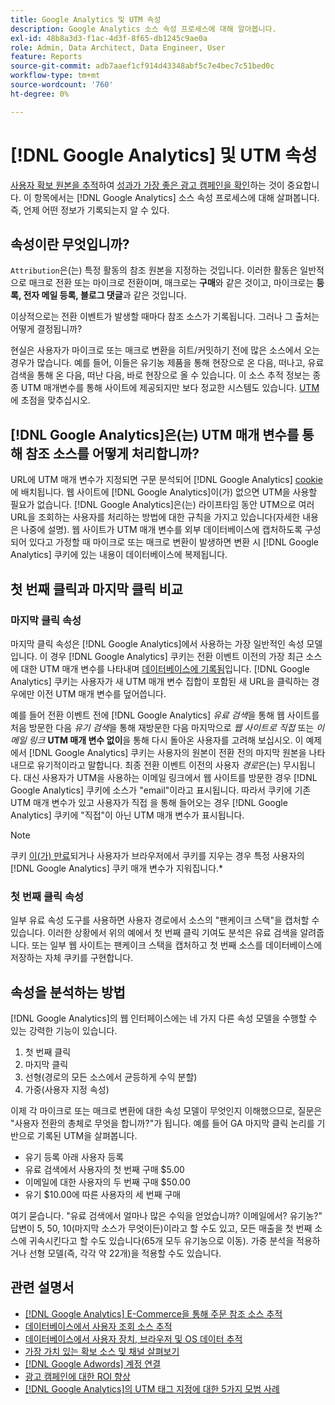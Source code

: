 ```yaml
---
title: Google Analytics 및 UTM 속성
description: Google Analytics 소스 속성 프로세스에 대해 알아봅니다.
exl-id: 48b8a3d3-f1ac-4d3f-8f65-db1245c9ae0a
role: Admin, Data Architect, Data Engineer, User
feature: Reports
source-git-commit: adb7aaef1cf914d43348abf5c7e4bec7c51bed0c
workflow-type: tm+mt
source-wordcount: '760'
ht-degree: 0%

---
```


# [!DNL Google Analytics] 및 UTM 속성

[사용자 확보 원본을 추적](../../data-analyst/analysis/google-track-user-acq.md)하여 [성과가 가장 좋은 광고 캠페인을 확인](../../data-analyst/analysis/most-value-source-channel.md)하는 것이 중요합니다. 이 항목에서는 [!DNL Google Analytics] 소스 속성 프로세스에 대해 살펴봅니다. 즉, 언제 어떤 정보가 기록되는지 알 수 있다.

## 속성이란 무엇입니까?

`Attribution`은(는) 특정 활동의 참조 원본을 지정하는 것입니다. 이러한 활동은 일반적으로 매크로 전환 또는 마이크로 전환이며, 매크로는 **구매**&#x200B;와 같은 것이고, 마이크로는 **등록, 전자 메일 등록, 블로그 댓글**&#x200B;과 같은 것입니다.

이상적으로는 전환 이벤트가 발생할 때마다 참조 소스가 기록됩니다. 그러나 그 출처는 어떻게 결정됩니까?

현실은 사용자가 마이크로 또는 매크로 변환을 히트/커밋하기 전에 많은 소스에서 오는 경우가 많습니다. 예를 들어, 이들은 유기농 제품을 통해 현장으로 온 다음, 떠나고, 유료 검색을 통해 온 다음, 떠난 다음, 바로 현장으로 올 수 있습니다. 이 소스 추적 정보는 종종 UTM 매개변수를 통해 사이트에 제공되지만 보다 정교한 시스템도 있습니다. [UTM](https://support.google.com/analytics/answer/1033867?hl=en&amp;ref_topic=1032998)에 초점을 맞추십시오.

## [!DNL Google Analytics]은(는) UTM 매개 변수를 통해 참조 소스를 어떻게 처리합니까?

URL에 UTM 매개 변수가 지정되면 구문 분석되어 [!DNL Google Analytics] [cookie](https://en.wikipedia.org/wiki/HTTP_cookie)에 배치됩니다. 웹 사이트에 [!DNL Google Analytics]이(가) 없으면 UTM을 사용할 필요가 없습니다. [!DNL Google Analytics]은(는) 라이프타임 동안 UTM으로 여러 URL을 조회하는 사용자를 처리하는 방법에 대한 규칙을 가지고 있습니다(자세한 내용은 나중에 설명). 웹 사이트가 UTM 매개 변수를 외부 데이터베이스에 캡처하도록 구성되어 있다고 가정할 때 마이크로 또는 매크로 변환이 발생하면 변환 시 [!DNL Google Analytics] 쿠키에 있는 내용이 데이터베이스에 복제됩니다.

## 첫 번째 클릭과 마지막 클릭 비교

### 마지막 클릭 속성

마지막 클릭 속성은 [!DNL Google Analytics]에서 사용하는 가장 일반적인 속성 모델입니다. 이 경우 [!DNL Google Analytics] 쿠키는 전환 이벤트 이전의 가장 최근 소스에 대한 UTM 매개 변수를 나타내며 [데이터베이스에 기록됨](../../data-analyst/analysis/google-track-user-acq.md)입니다. [!DNL Google Analytics] 쿠키는 사용자가 새 UTM 매개 변수 집합이 포함된 새 URL을 클릭하는 경우에만 이전 UTM 매개 변수를 덮어씁니다.

예를 들어 전환 이벤트 전에 [!DNL Google Analytics] *유료 검색*&#x200B;을 통해 웹 사이트를 처음 방문한 다음 *유기 검색*&#x200B;을 통해 재방문한 다음 마지막으로 *웹 사이트로 직접* 또는 *이메일 링크* **UTM 매개 변수 없이**&#x200B;을 통해 다시 돌아온 사용자를 고려해 보십시오. 이 예제에서 [!DNL Google Analytics] 쿠키는 사용자의 원본이 전환 전의 마지막 원본을 나타내므로 유기적이라고 말합니다. 최종 전환 이벤트 이전의 사용자 *경로*&#x200B;은(는) 무시됩니다. 대신 사용자가 UTM을 사용하는 이메일 링크에서 웹 사이트를 방문한 경우 [!DNL Google Analytics] 쿠키에 소스가 &quot;email&quot;이라고 표시됩니다. 따라서 쿠키에 기존 UTM 매개 변수가 있고 사용자가 직접 을 통해 들어오는 경우 [!DNL Google Analytics] 쿠키에 &quot;직접&quot;이 아닌 UTM 매개 변수가 표시됩니다.

>[!NOTE]
>
>쿠키 [이(가) 만료](https://developers.google.com/analytics/devguides/collection/analyticsjs/cookie-usage)되거나 사용자가 브라우저에서 쿠키를 지우는 경우 특정 사용자의 [!DNL Google Analytics] 쿠키 매개 변수가 지워집니다.*

### 첫 번째 클릭 속성

일부 유료 속성 도구를 사용하면 사용자 경로에서 소스의 &quot;팬케이크 스택&quot;을 캡처할 수 있습니다. 이러한 상황에서 위의 예에서 첫 번째 클릭 기여도 분석은 유료 검색을 알려줍니다. 또는 일부 웹 사이트는 팬케이크 스택을 캡처하고 첫 번째 소스를 데이터베이스에 저장하는 자체 쿠키를 구현합니다.

## 속성을 분석하는 방법

[!DNL Google Analytics]의 웹 인터페이스에는 네 가지 다른 속성 모델을 수행할 수 있는 강력한 기능이 있습니다.

1. 첫 번째 클릭
1. 마지막 클릭
1. 선형(경로의 모든 소스에서 균등하게 수익 분할)
1. 가중(사용자 지정 속성)

이제 각 마이크로 또는 매크로 변환에 대한 속성 모델이 무엇인지 이해했으므로, 질문은 &quot;사용자 전환의 총체로 무엇을 합니까?&quot;가 됩니다.  예를 들어 GA 마지막 클릭 논리를 기반으로 기록된 UTM을 살펴봅니다.

* 유기 등록 아래 사용자 등록
* 유료 검색에서 사용자의 첫 번째 구매 $5.00
* 이메일에 대한 사용자의 두 번째 구매 $50.00
* 유기 $10.00에 따른 사용자의 세 번째 구매

여기 묻습니다. &quot;유료 검색에서 얼마나 많은 수익을 얻었습니까? 이메일에서?  유기농?&quot; 답변이 5, 50, 10(마지막 소스가 무엇이든)이라고 할 수도 있고, 모든 매출을 첫 번째 소스에 귀속시킨다고 할 수도 있습니다(65개 모두 유기농으로 이동). 가중 분석을 적용하거나 선형 모델(즉, 각각 약 22개)을 적용할 수도 있습니다.

## 관련 설명서

* [ [!DNL Google Analytics] E-Commerce을 통해 주문 참조 소스 추적](../importing-data/integrations/google-ecommerce.md)
* [데이터베이스에서 사용자 조회 소스 추적](../analysis/google-track-user-acq.md)
* [데이터베이스에서 사용자 장치, 브라우저 및 OS 데이터 추적](../analysis/google-track-user-acq.md)
* [가장 가치 있는 확보 소스 및 채널 살펴보기](../analysis/most-value-source-channel.md)
* [ [!DNL Google Adwords] 계정 연결](../importing-data/integrations/google-adwords.md)
* [광고 캠페인에 대한 ROI 향상](../analysis/roi-ad-camp.md)
* [ [!DNL Google Analytics]의 UTM 태그 지정에 대한 5가지 모범 사례](../../best-practices/utm-tagging-google.md)
